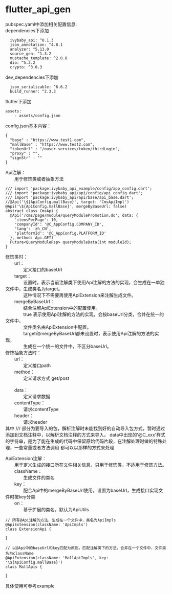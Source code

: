 # flutter_api_gen
pubspec.yaml中添加相关配置信息:<br/>
dependencies下添加<br/>
```
  ivybaby_api: ^0.1.3
  json_annotation: ^4.8.1
  analyzer: ^5.13.0
  source_gen: ^1.3.2
  mustache_template: ^2.0.0
  dio: ^5.3.2
  crypto: ^3.0.3
```
dev_dependencies下添加<br/>
```
  json_serializable: ^6.6.2
  build_runner: ^2.3.3
```
flutter下添加<br/>
```
assets:
    - assets/config.json
```
config.json基本内容：<br/>
```
{
  "base" : "https://www.test1.com",
  "mallBase" : "https://www.test2.com",
  "tokenUrl" : "/ouser-services/token/thirdLogin",
  "proxy" : "",
  "signStr" : ""
}
```

Api注解：<br/>
&ensp;&ensp;&ensp;&ensp;用于修饰类或者抽象方法<br/>
```
/// import 'package:ivybaby_api_example/config/app_config.dart';
/// import 'package:ivybaby_api/api/config/api_config.dart';
/// import 'package:ivybaby_api/api/base/api_base.dart';
//@Api('\${ApiConfig.mallBase}', target: 'CmsApiImpl')
@Api('\${ApiConfig.mallBase}', mergeByBaseUrl: false)
abstract class CmsApi {
  @Api('/cms/page/module/queryModulePromotion.do', data: {
    'itemsPerPage': 10,
    'companyId': '@C_AppConfig.COMPANY_ID',
    'lang': 'zh_CN',
    'platformId': '@C_AppConfig.PLATFORM_ID'
  }, method: Api.GET)
  Future<QueryModuleRsp> queryModuleData(int moduleId);
}
```
修饰类时：<br/>
&ensp;&ensp;&ensp;&ensp;url：<br/>
&ensp;&ensp;&ensp;&ensp;&ensp;&ensp;&ensp;&ensp;定义接口的baseUrl<br/>
&ensp;&ensp;&ensp;&ensp;target：<br/>
&ensp;&ensp;&ensp;&ensp;&ensp;&ensp;&ensp;&ensp;设置时，表示当前注解类下使用Api注解的方法的实现，会生成在一单独文件中，生成类名为target。<br/>
&ensp;&ensp;&ensp;&ensp;&ensp;&ensp;&ensp;&ensp;这种情况下不需要再使用ApiExtension来注解生成文件。<br/>
&ensp;&ensp;&ensp;&ensp;mergeByBaseUrl：<br/>
&ensp;&ensp;&ensp;&ensp;&ensp;&ensp;&ensp;&ensp;结合注解ApiExtension中的配置使用。<br/>
&ensp;&ensp;&ensp;&ensp;&ensp;&ensp;&ensp;&ensp;true 表示使用Api注解的方法的实现，会按baseUrl分类，合并在统一的文件中，<br/>
&ensp;&ensp;&ensp;&ensp;&ensp;&ensp;&ensp;&ensp;文件类名由ApiExtension中配置。<br/>
&ensp;&ensp;&ensp;&ensp;&ensp;&ensp;&ensp;&ensp;target和mergeByBaseUrl都未设置时，表示使用Api注解的方法的实现，<br/>
&ensp;&ensp;&ensp;&ensp;&ensp;&ensp;&ensp;&ensp;生成在一个统一的文件中，不区分baseUrl。<br/>
修饰抽象方法时：<br/>
&ensp;&ensp;&ensp;&ensp;url：<br/>
&ensp;&ensp;&ensp;&ensp;&ensp;&ensp;&ensp;&ensp;定义接口path<br/>
&ensp;&ensp;&ensp;&ensp;method：<br/>
&ensp;&ensp;&ensp;&ensp;&ensp;&ensp;&ensp;&ensp;定义请求方式 get/post<br/>  
&ensp;&ensp;&ensp;&ensp;data：<br/>
&ensp;&ensp;&ensp;&ensp;&ensp;&ensp;&ensp;&ensp;定义请求数据<br/>
&ensp;&ensp;&ensp;&ensp;contentType：<br/>
&ensp;&ensp;&ensp;&ensp;&ensp;&ensp;&ensp;&ensp;请求contentType<br/>
&ensp;&ensp;&ensp;&ensp;header：<br/>
&ensp;&ensp;&ensp;&ensp;&ensp;&ensp;&ensp;&ensp;请求header<br/>
其中 /// 部分为要导入的包，解析注解时未能找到好的自动导入包方式，暂时通过添加到文档注释中，以解析文档注释的方式来导入。
data中出现的'@C_xxx'样式的字符串，是为了能在生成的代码中保留原始代码片段，在注解处理时做的特殊处理，一些常量或者方法调用
都可以以那样的方式来处理<br/>

ApiExtension注解：<br/>
&ensp;&ensp;&ensp;&ensp;用于定义生成的接口所在文件相关信息，只用于修饰类，不适用于修饰方法。<br/>
&ensp;&ensp;&ensp;&ensp;className：<br/>
&ensp;&ensp;&ensp;&ensp;&ensp;&ensp;&ensp;&ensp;生成文件的类名<br/>
&ensp;&ensp;&ensp;&ensp;key：<br/>
&ensp;&ensp;&ensp;&ensp;&ensp;&ensp;&ensp;&ensp;配合Api中的mergeByBaseUrl使用，设置为baseUrl，生成接口实现文件时按key分类<br/>
&ensp;&ensp;&ensp;&ensp;on：<br/>
&ensp;&ensp;&ensp;&ensp;&ensp;&ensp;&ensp;&ensp;基于扩展的类名，默认为ApiUtils   <br/>
```
// 所有@Api注解的方法，生成在一个文件中，类名为ApiImpls
@ApiExtension(className: 'ApiImpls')
class ExtensionApi {

}

// 以@Api中的baseUrl和key匹配为原则，匹配注解类下的方法，合并在一个文件中，文件类名为className
@ApiExtension(className: 'MallApiImpls', key: '\${ApiConfig.mallBase}')
class MallApis {

}
```
具体使用可参考example